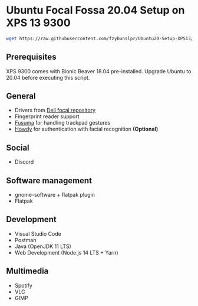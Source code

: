 # Ubuntu Focal Fossa 20.04 Setup on XPS 13 9300

```bash
wget https://raw.githubusercontent.com/fzybunslpr/Ubuntu20-Setup-XPS13/master/setup.sh && sudo chmod +x setup.sh && ./setup.sh
```

## Prerequisites

XPS 9300 comes with Bionic Beaver 18.04 pre-installed. 
Upgrade Ubuntu to 20.04 before executing this script.

## General

- Drivers from [Dell focal repository](http://dell.archive.canonical.com/dists/focal-somerville-melisa/)
- Fingerprint reader support
- [Fusuma](https://github.com/iberianpig/fusuma) for handling trackpad gestures
- [Howdy](https://github.com/boltgolt/howdy) for authentication with facial recognition **(Optional)**

## Social

- Discord

## Software management

- gnome-software + flatpak plugin
- Flatpak

## Development

- Visual Studio Code
- Postman
- Java (OpenJDK 11 LTS)
- Web Development (Node.js 14 LTS + Yarn)
    
## Multimedia

- Spotify
- VLC
- GIMP
